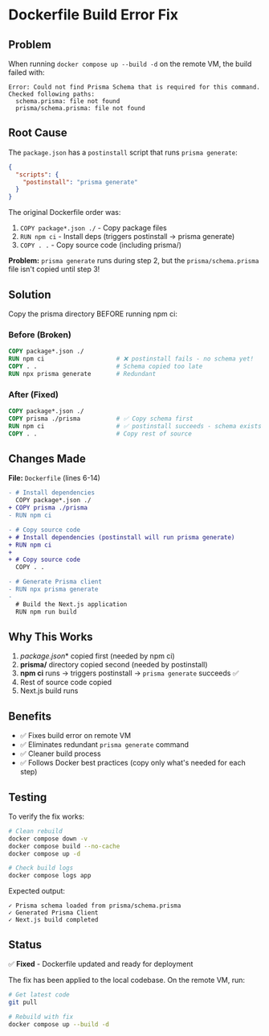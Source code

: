 # Dockerfile Build Error Fix

## Problem

When running `docker compose up --build -d` on the remote VM, the build failed with:

```
Error: Could not find Prisma Schema that is required for this command.
Checked following paths:
  schema.prisma: file not found
  prisma/schema.prisma: file not found
```

## Root Cause

The `package.json` has a `postinstall` script that runs `prisma generate`:

```json
{
  "scripts": {
    "postinstall": "prisma generate"
  }
}
```

The original Dockerfile order was:
1. `COPY package*.json ./` - Copy package files
2. `RUN npm ci` - Install deps (triggers postinstall → prisma generate)
3. `COPY . .` - Copy source code (including prisma/)

**Problem:** `prisma generate` runs during step 2, but the `prisma/schema.prisma` file isn't copied until step 3!

## Solution

Copy the prisma directory BEFORE running npm ci:

### Before (Broken)

```dockerfile
COPY package*.json ./
RUN npm ci                    # ❌ postinstall fails - no schema yet!
COPY . .                      # Schema copied too late
RUN npx prisma generate       # Redundant
```

### After (Fixed)

```dockerfile
COPY package*.json ./
COPY prisma ./prisma          # ✅ Copy schema first
RUN npm ci                    # ✅ postinstall succeeds - schema exists!
COPY . .                      # Copy rest of source
```

## Changes Made

**File:** `Dockerfile` (lines 6-14)

```diff
- # Install dependencies
  COPY package*.json ./
+ COPY prisma ./prisma
- RUN npm ci

- # Copy source code
+ # Install dependencies (postinstall will run prisma generate)
+ RUN npm ci
+
+ # Copy source code
  COPY . .

- # Generate Prisma client
- RUN npx prisma generate
-
  # Build the Next.js application
  RUN npm run build
```

## Why This Works

1. **package*.json** copied first (needed by npm ci)
2. **prisma/** directory copied second (needed by postinstall)
3. **npm ci** runs → triggers postinstall → `prisma generate` succeeds ✅
4. Rest of source code copied
5. Next.js build runs

## Benefits

- ✅ Fixes build error on remote VM
- ✅ Eliminates redundant `prisma generate` command
- ✅ Cleaner build process
- ✅ Follows Docker best practices (copy only what's needed for each step)

## Testing

To verify the fix works:

```bash
# Clean rebuild
docker compose down -v
docker compose build --no-cache
docker compose up -d

# Check build logs
docker compose logs app
```

Expected output:
```
✓ Prisma schema loaded from prisma/schema.prisma
✓ Generated Prisma Client
✓ Next.js build completed
```

## Status

✅ **Fixed** - Dockerfile updated and ready for deployment

The fix has been applied to the local codebase. On the remote VM, run:

```bash
# Get latest code
git pull

# Rebuild with fix
docker compose up --build -d
```
